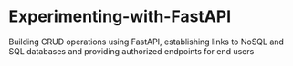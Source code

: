 # Experimenting-with-FastAPI
Building CRUD operations using FastAPI, establishing links to NoSQL and SQL databases and providing authorized endpoints for end users
